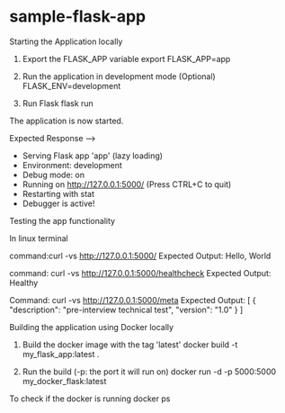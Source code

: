 # sample-flask-app

Starting the Application locally

1. Export the FLASK_APP variable
	export FLASK_APP=app
	
2. Run the application in development mode (Optional)
	FLASK_ENV=development
	
3. Run Flask
	flask run
	
The application is now started.

Expected Response -->
 * Serving Flask app 'app' (lazy loading)
 * Environment: development
 * Debug mode: on
 * Running on http://127.0.0.1:5000/ (Press CTRL+C to quit)
 * Restarting with stat
 * Debugger is active!
 
 
 Testing the app functionality
 
 In linux terminal
 
 command:curl -vs http://127.0.0.1:5000/
 Expected Output: Hello, World
 
 command: curl -vs http://127.0.0.1:5000/healthcheck
 Expected Output: Healthy
 
 Command: curl -vs http://127.0.0.1:5000/meta
 Expected Output: [
  {
    "description": "pre-interview technical test", 
    "version": "1.0"
  }
]


Building the application using Docker locally

1. Build the docker image with the tag 'latest'
	 docker build -t my_flask_app:latest .  

2. Run the build (-p: the port it will run on)
	docker run -d -p 5000:5000 my_docker_flask:latest

To check if the docker is running
	docker ps

